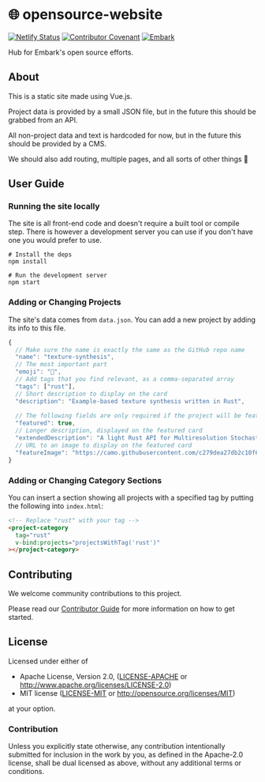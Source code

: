 🌐 opensource-website
=================

[![Netlify Status](https://api.netlify.com/api/v1/badges/a509a033-951d-4d9b-a2c0-3702a8cf9107/deploy-status)](https://app.netlify.com/sites/embark-dev-opensource/deploys)
[![Contributor Covenant](https://img.shields.io/badge/contributor%20covenant-v2.0%20adopted-ff69b4.svg)](CODE_OF_CONDUCT.md)
[![Embark](https://img.shields.io/badge/embark-open%20source-blueviolet.svg)](https://github.com/EmbarkStudios)

Hub for Embark's open source efforts.

## About

This is a static site made using Vue.js.

Project data is provided by a small JSON file, but in the future this should be grabbed from an API.

All non-project data and text is hardcoded for now, but in the future this should be provided by a CMS.

We should also add routing, multiple pages, and all sorts of other things 🙂

## User Guide

### Running the site locally

The site is all front-end code and doesn't require a built tool or compile step. There is however a development server you can use if you don't have one you would prefer to use.

```shell
# Install the deps
npm install

# Run the development server
npm start
```

### Adding or Changing Projects

The site's data comes from `data.json`. You can add a new project by adding its info to this file.

```javascript
{
  // Make sure the name is exactly the same as the GitHub repo name
  "name": "texture-synthesis",
  // The most important part
  "emoji": "🎨",
  // Add tags that you find relevant, as a comma-separated array
  "tags": ["rust"],
  // Short description to display on the card
  "description": "Example-based texture synthesis written in Rust",
  
  // The following fields are only required if the project will be featured:
  "featured": true,
  // Longer description, displayed on the featured card
  "extendedDescription": "A light Rust API for Multiresolution Stochastic Texture Synthesis, a non-parametric example-based algorithm for image generation.",
  // URL to an image to display on the featured card
  "featureImage": "https://camo.githubusercontent.com/c279dea27db2c10f64cd27563d8d7cc86048c5c1/68747470733a2f2f692e696d6775722e636f6d2f43735a6f5350532e6a7067"
}
```

### Adding or Changing Category Sections

You can insert a section showing all projects with a specified tag by putting the following into `index.html`:

```html
<!-- Replace "rust" with your tag -->
<project-category
  tag="rust"
  v-bind:projects="projectsWithTag('rust')"
></project-category>
```

## Contributing

We welcome community contributions to this project.

Please read our [Contributor Guide](CONTRIBUTING.md) for more information on how to get started.

## License

Licensed under either of

* Apache License, Version 2.0, ([LICENSE-APACHE](LICENSE-APACHE) or http://www.apache.org/licenses/LICENSE-2.0)
* MIT license ([LICENSE-MIT](LICENSE-MIT) or http://opensource.org/licenses/MIT)

at your option.

### Contribution

Unless you explicitly state otherwise, any contribution intentionally submitted for inclusion in the work by you, as defined in the Apache-2.0 license, shall be dual licensed as above, without any additional terms or conditions.
